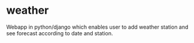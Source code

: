 # weather
Webapp in python/django which  enables user to add weather station and see forecast according to date and station.
